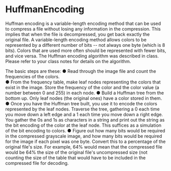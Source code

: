 # HuffmanEncoding
Huffman encoding is a variable-length encoding method that can be used to compress a file without losing any information in the compression. This implies that when the file is decompressed, you get back exactly the original file.    A variable-length encoding method allows colors to be represented by a different number of bits -- not always one byte (which is 8 bits). Colors that are used more often should be represented with fewer bits, and vice versa.     The Huffman encoding algorithm was described in class. Please refer to your class notes for details on the algorithm. 

The basic steps are these:    ● Read through the image file and count the frequencies of the colors.  
● From the frequency table, make leaf nodes representing the colors that exist in the image. Store the frequency of the color and the color value (a number between 0 and 255) in each node. 
● Build a Huffman tree from the bottom up. Only leaf nodes (the original ones) have a color stored in them. 
● Once you have the Huffman tree built, you use it to encode the colors represented by the leaf nodes. Traverse the tree, gathering a 0 each time you move down a left edge and a 1 each time you move down a right edge. You gather the 0s and 1s as characters in a string and print out the string as the bit encoding of the color at the leaf node. This suffices as a simulation of the bit encoding to colors.
● Figure out how many bits would be required in the compressed grayscale image, and how many bits would be required for the image if each pixel was one byte. Convert this to a percentage of the original file's size.  For example, 64% would mean that the compressed file would be 64% the size of the original file's uncompressed size (not counting the size of the table that would have to be included in the compressed file for decoding.



